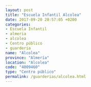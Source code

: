 ```yaml
---
layout: post
title: "Escuela Infantil Alcolea"
date: 2017-09-20 20:57:05 +0200
categories:
- Escuela Infantil
- almeria
- alcolea
- Centro público
- guarderia
name: "Alcolea"
province: "Almería"
location: "Alcolea"
code: "4009460"
type: "Centro público"
permalink: /guarderias/alcolea.html
---
```

